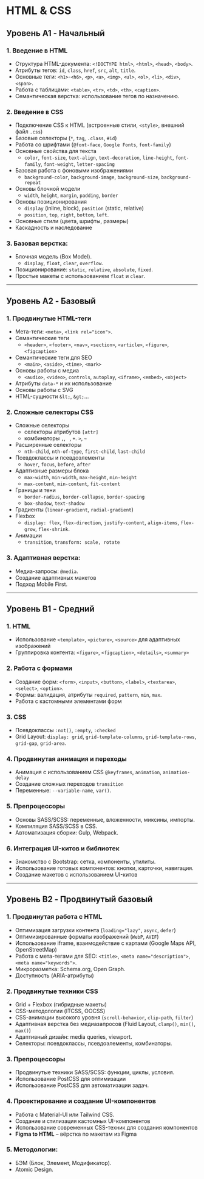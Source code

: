 # HTML & CSS

## **Уровень A1 - Начальный**

### **1. Введение в HTML**

- Структура HTML-документа: `<!DOCTYPE html>`, `<html>`, `<head>`, `<body>`.
- Атрибуты тегов: `id`, `class`, `href`, `src`, `alt`, `title`.
- Основные теги: `<h1>`-`<h6>`, `<p>`, `<a>`, `<img>`, `<ul>`, `<ol>`, `<li>`, `<div>`, `<span>`.
- Работа с таблицами: `<table>`, `<tr>`, `<td>`, `<th>`, `<caption>`.
- Семантическая верстка: использование тегов по назначению.

### **2. Введение в CSS**

- Подключение CSS к HTML (встроенные стили, `<style>`, внешний файл `.css`)
- Базовые селекторы (`*`, `tag`, `.class`, `#id`)
- Работа со шрифтами (`@font-face`, `Google Fonts`, `font-family`)
- Основные свойства для текста
  - `color`, `font-size`, `text-align`, `text-decoration`, `line-height`, `font-family`, `font-weight`, `letter-spacing`
- Базовая работа с фоновыми изображениями
  - `background-color`, `background-image`, `background-size`, `background-repeat`
- Основы блочной модели
  - `width`, `height`, `margin`, `padding`, `border`
- Основы позиционирования
  - `display` (inline, block), `position` (static, relative)
  - `position`, `top`, `right`, `bottom`, `left`.
- Основные стили (цвета, шрифты, размеры)
- Каскадность и наследование

### **3. Базовая верстка:**

- Блочная модель (Box Model).
  - `display`, `float`, `clear`, `overflow`.
- Позиционирование: `static`, `relative`, `absolute`, `fixed`.
- Простые макеты с использованием `float` и `clear`.

---

## **Уровень A2 - Базовый**

### **1. Продвинутые HTML-теги**

- Мета-теги: `<meta>`, `<link rel="icon">`.
- Семантические теги
  - `<header>`, `<footer>`, `<nav>`, `<section>`, `<article>`, `<figure>`, `<figcaption>`
- Семантические теги для SEO
  - `<main>`, `<aside>`, `<time>`, `<mark>`
- Основы работы с медиа
  - `<audio>`, `<video>`, `controls`, `autoplay`, `<iframe>`, `<embed>`, `<object>`
- Атрибуты `data-*` и их использование
- Основы работы с SVG
- HTML-сущности `&lt;`, `&gt;`...

### **2. Сложные селекторы CSS**

- Сложные селекторы
  - cелекторы атрибутов `[attr]`
  - комбинаторы `,`, ` `, `+`. `>`, `~`
- Расширенные селекторы
  - `nth-child`, `nth-of-type`, `first-child`, `last-child`
- Псевдоклассы и псевдоэлементы
  - `hover`, `focus`, `before`, `after`
- Адаптивные размеры блока
  - `max-width`, `min-width`, `max-height`, `min-height`
  - `max-content`, `min-content`, `fit-content`
- Границы и тени
  - `border-radius`, `border-collapse`, `border-spacing`
  - `box-shadow`, `text-shadow`
- Градиенты (`linear-gradient`, `radial-gradient`)
- Flexbox
  - `display: flex`, `flex-direction`, `justify-content`, `align-items`, `flex-grow`, `flex-shrink`.
- Анимации
  - `transition`, `transform: scale, rotate`

### **3. Адаптивная верстка:**

- Медиа-запросы: `@media`.
- Создание адаптивных макетов
- Подход Mobile First.

---

## **Уровень B1 - Средний**

### **1. HTML**

- Использование `<template>`, `<picture>`, `<source>` для адаптивных изображений
- Группировка контента: `<figure>`, `<figcaption>`, `<details>`, `<summary>`

### **2. Работа с формами**

- Создание форм: `<form>`, `<input>`, `<button>`, `<label>`, `<textarea>`, `<select>`, `<option>`.
- Формы: валидация, атрибуты `required`, `pattern`, `min`, `max`.
- Работа с кастомными элементами форм

### **3. CSS**

- Псевдоклассы `:not()`, `:empty`, `:checked`
- Grid Layout: `display: grid`, `grid-template-columns`, `grid-template-rows`, `grid-gap`, `grid-area`.

### **4. Продвинутая анимация и переходы**

- Анимация с использованием CSS `@keyframes`, `animation`, `animation-delay`
- Создание сложных переходов `transition`
- Переменные: `--variable-name`, `var()`.

### **5. Препроцессоры**

- Основы SASS/SCSS: переменные, вложенности, миксины, импорты.
- Компиляция SASS/SCSS в CSS.
- Автоматизация сборки: Gulp, Webpack.

### **6. Интеграция UI-китов и библиотек**

- Знакомство с Bootstrap: сетка, компоненты, утилиты.
- Использование готовых компонентов: кнопки, карточки, навигация.
- Создание макетов с использованием UI-китов

---

## **Уровень B2 - Продвинутый базовый**

### **1. Продвинутая работа с HTML**

- Оптимизация загрузки контента (`loading="lazy"`, `async`, `defer`)
- Оптимизированные форматы изображений (`WebP`, `AVIF`)
- Использование iframe, взаимодействие с картами (Google Maps API, OpenStreetMap)
- Работа с мета-тегами для SEO: `<title>`, `<meta name="description">`, `<meta name="keywords">`.
- Микроразметка: Schema.org, Open Graph.
- Доступность (ARIA-атрибуты)

### **2. Продвинутые техники CSS**

- Grid + Flexbox (гибридные макеты)
- CSS-методологии (ITCSS, OOCSS)
- CSS-анимации высокого уровня (`scroll-behavior`, `clip-path`, `filter`)
- Адаптивная верстка без медиазапросов (Fluid Layout, `clamp()`, `min()`, `max()`)
- Адаптивный дизайн: media queries, viewport.
- Селекторы: псевдоклассы, псевдоэлементы, комбинаторы.

### **3. Препроцессоры**

- Продвинутые техники SASS/SCSS: функции, циклы, условия.
- Использование PostCSS для оптимизации
- Использование PostCSS для автоматизации задач.

### **4. Проектирование и создание UI-компонентов**

- Работа с Material-UI или Tailwind CSS.
- Создание и стилизация кастомных UI-компонентов
- Использование современных CSS-техник для создания компонентов
- **Figma to HTML** – вёрстка по макетам из Figma

### **5. Методологии:**

- БЭМ (Блок, Элемент, Модификатор).
- Atomic Design.
